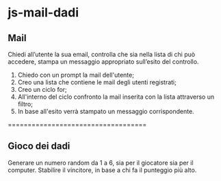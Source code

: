 # js-mail-dadi

## Mail

Chiedi all’utente la sua email,
controlla che sia nella lista di chi può accedere,
stampa un messaggio appropriato sull’esito del controllo.

1. Chiedo con un prompt la mail dell'utente;
2. Creo una lista che contiene le mail degli utenti registrati;
3. Creo un ciclo for;
4. All'interno del ciclo confronto la mail inserita con la lista attraverso un filtro;
5. In base all'esito verrà stampato un messaggio corrispondente.

===================================



## Gioco dei dadi
Generare un numero random da 1 a 6, sia per il giocatore sia per il computer.
Stabilire il vincitore, in base a chi fa il punteggio più alto.